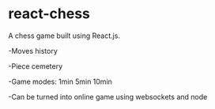# react-chess
A chess game built using React.js.

-Moves history

-Piece cemetery

-Game modes: 1min 5min 10min

-Can be turned into online game using websockets and node
